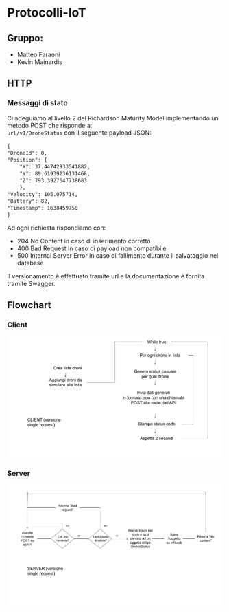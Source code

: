 # Protocolli-IoT
## Gruppo: 
- Matteo Faraoni
- Kevin Mainardis

## HTTP
### Messaggi di stato
Ci adeguiamo al livello 2 del Richardson Maturity Model implementando un metodo POST che risponde a: <br>
`url/v1/DroneStatus` con il seguente payload JSON:
```
{
"DroneId": 0,
"Position":	{
    "X": 37.44742933541882,
    "Y": 89.61939236131468,
    "Z": 793.3927647738683
    },   
"Velocity": 105.075714,
"Battery": 82,
"Timestamp": 1638459750
}
```
Ad ogni richiesta rispondiamo con:
- 204 No Content in caso di inserimento corretto
- 400 Bad Request in caso di payload non compatibile
- 500 Internal Server Error in caso di fallimento durante il salvataggio nel database

Il versionamento è effettuato tramite url e la documentazione è fornita tramite Swagger.


## Flowchart
### Client
![Client Flowchart](./docs/flowchart_client.jpg "Client Flowchart")

### Server
![Server Flowchart](./docs/flowchart_server.jpg "Server Flowchart")
